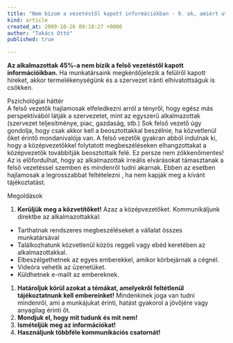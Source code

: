 ```yaml
---
title: "Nem bízom a vezetéstől kapott információkban - 9. ok, amiért utálják a főnököt"
kind: article
created_at: 2009-10-26 09:18:27 +0000
author: "Takács Ottó"
published: true

---
```

__Az alkalmazottak 45%-a nem bízik a felső vezetéstől kapott információikban.__ Ha munkatársaink megkérdőjelezik a felülről kapott híreket, akkor termelékenységünk és a szervezet iránti elhivatottságuk is csökken.

Pszichológiai háttér  
A felső vezetők hajlamosak elfeledkezni arról a tényről, hogy egész más perspektívából látják a szervezetet, mint az egyszerű alkalmazottak (szervezet teljesítménye, piac, gazdaság, stb.) Sok felső vezető úgy gondolja, hogy csak akkor kell a beosztottakkal beszélnie, ha közvetlenül őket érintő mondanivalója van. A felső vezetők gyakran abból indulnak ki, hogy a középvezetőkkel folytatott megbeszéléseken elhangzottakat a középvezetők továbbítják beosztottaik felé. Ez persze nem zökkenőmentes! Az is előfordulhat, hogy az alkalmazottak irreális elvárásokat támasztanak a felső vezetéssel szemben és mindenről tudni akarnak. Ebben az esetben hajlamosak a legrosszabbat feltételezni , ha nem kapják meg a kívánt tájékoztatást.

Megoldások

1. __Kerüljük meg a közvetítőket!__ Azaz a középvezetőket. Kommunikáljunk direktbe az alkalmazottakkal:
 * Tarthatnak rendszeres megbeszéléseket a vállalat összes munkatársával
 * Találkozhatunk közvetlenül közös reggeli vagy ebéd keretében az alkalmazottakkal.
 * Elbeszélgethetnek az egyes emberekkel, amikor körbejárnak a cégnél.
 * Videóra vehetik az üzenetüket.
 * Küldhetnek e-mailt az embereknek.
1. __Határoljuk körül azokat a témákat, amelyekről feltétlenül tájékoztatnunk kell embereinket!__ Mindenkinek joga van tudni mindenről, ami a munkájukat érinti, hatást gyakorol a jövőjére vagy anyagilag érinti őt.
2. __Mondjuk el, hogy mit tudunk és mit nem!__
3. __Ismételjük meg az információkat!__
4. __Használjunk többféle kommunikációs csatornát!__


<div class='old-comments'></div>